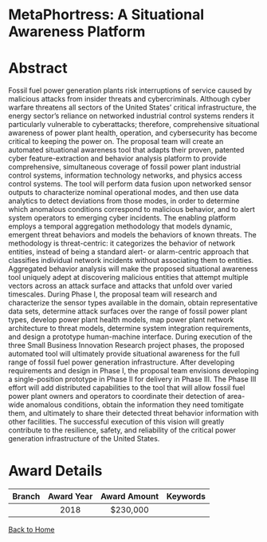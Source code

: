 
MetaPhortress: A Situational Awareness Platform
===============================================

# Abstract


Fossil fuel power generation plants risk interruptions of service caused by malicious attacks from insider threats and cybercriminals. Although cyber warfare threatens all sectors of the United States’ critical infrastructure, the energy sector’s reliance on networked industrial control systems renders it particularly vulnerable to cyberattacks; therefore, comprehensive situational awareness of power plant health, operation, and cybersecurity has become critical to keeping the power on. The proposal team will create an automated situational awareness tool that adapts their proven, patented cyber feature-extraction and behavior analysis platform to provide comprehensive, simultaneous coverage of fossil power plant industrial control systems, information technology networks, and physics access control systems. The tool will perform data fusion upon networked sensor outputs to characterize nominal operational modes, and then use data analytics to detect deviations from those modes, in order to determine which anomalous conditions correspond to malicious behavior, and to alert system operators to emerging cyber incidents. The enabling platform employs a temporal aggregation methodology that models dynamic, emergent threat behaviors and models the behaviors of known threats. The methodology is threat-centric: it categorizes the behavior of network entities, instead of being a standard alert- or alarm-centric approach that classifies individual network incidents without associating them to entities. Aggregated behavior analysis will make the proposed situational awareness tool uniquely adept at discovering malicious entities that attempt multiple vectors across an attack surface and attacks that unfold over varied timescales. During Phase I, the proposal team will research and characterize the sensor types available in the domain, obtain representative data sets, determine attack surfaces over the range of fossil power plant types, develop power plant health models, map power plant network architecture to threat models, determine system integration requirements, and design a prototype human-machine interface. During execution of the three Small Business Innovation Research project phases, the proposed automated tool will ultimately provide situational awareness for the full range of fossil fuel power generation infrastructure. After developing requirements and design in Phase I, the proposal team envisions developing a single-position prototype in Phase II for delivery in Phase III. The Phase III effort will add distributed capabilities to the tool that will allow fossil fuel power plant owners and operators to coordinate their detection of area-wide anomalous conditions, obtain the information they need tomitigate them, and ultimately to share their detected threat behavior information with other facilities. The successful execution of this vision will greatly contribute to the resilience, safety, and reliability of the critical power generation infrastructure of the United States.  

# Award Details

|Branch|Award Year|Award Amount|Keywords|
| :---: | :---: | :---: | :---: |
||2018|$230,000||
  
  


[Back to Home](https://github.com/chrischow/dod_sbir_awards/Reports/CC/#746)